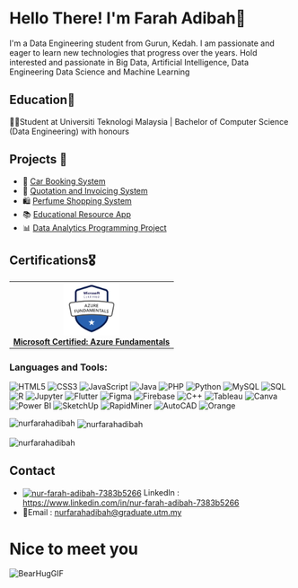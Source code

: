 # Hello There! I'm Farah Adibah👋


I'm a Data Engineering student from Gurun, Kedah. I am passionate and eager to learn new technologies that progress over the years. 
Hold interested and passionate in Big Data, Artificial Intelligence, Data Engineering Data Science and Machine Learning


## Education📗

👩‍🎓Student at Universiti Teknologi Malaysia | Bachelor of Computer Science (Data Engineering) with honours


## Projects 📂

- 🚗 [Car Booking System](https://github.com/nurfarahadibah/Car-Booking-System) 
- 📄 [Quotation and Invoicing System]()  
- 🛍️ [Perfume Shopping System](https://github.com/nurfarahadibah/Perfume-System) 
- 📚 [Educational Resource App](https://github.com/wannursofea/Data-Pioneeers/tree/main/jamin_belaja) 
- 📊 [Data Analytics Programming Project](https://github.com/nurfarahadibah/Data-Analytics-Programming-Project)


## Certifications🎖️
<table> <tr> <td align="center"> <a href="https://www.credly.com/badges/a0e829e5-5c32-4935-a5ea-a5e0eaca8d3e"> <img src="https://github.com/nurfarahadibah/nurfarahadibah/blob/main/image/certificate/azure%20fundamental.png" width="100px" height="auto"/><br/> <b>Microsoft Certified: Azure Fundamentals</b> </a> </td>  </tr> </table>

<h3 align="left">Languages and Tools:</h3>

![HTML5](https://img.shields.io/badge/-HTML5-E34F26?style=flat-square&logo=html5&logoColor=white)
![CSS3](https://img.shields.io/badge/-CSS3-1572B6?style=flat-square&logo=css3)
![JavaScript](https://img.shields.io/badge/-JavaScript-F7DF1E?style=flat-square&logo=javascript&logoColor=black)
![Java](https://img.shields.io/badge/-Java-007396?style=flat-square&logo=java)
![PHP](https://img.shields.io/badge/-PHP-777BB4?style=flat-square&logo=php&logoColor=white)
![Python](https://img.shields.io/badge/-Python-3776AB?style=flat-square&logo=python&logoColor=white)
![MySQL](https://img.shields.io/badge/-MySQL-4479A1?style=flat-square&logo=mysql&logoColor=white)
![SQL](https://img.shields.io/badge/-SQL-003B57?style=flat-square&logo=sqlite)
![R](https://img.shields.io/badge/-R-276DC3?style=flat-square&logo=r&logoColor=white)
![Jupyter](https://img.shields.io/badge/-Jupyter-F37626?style=flat-square&logo=jupyter&logoColor=white)
![Flutter](https://img.shields.io/badge/-Flutter-02569B?style=flat-square&logo=flutter&logoColor=white)
![Figma](https://img.shields.io/badge/-Figma-F24E1E?style=flat-square&logo=figma&logoColor=white)
![Firebase](https://img.shields.io/badge/-Firebase-FFCA28?style=flat-square&logo=firebase&logoColor=black)
![C++](https://img.shields.io/badge/-C++-00599C?style=flat-square&logo=c%2B%2B&logoColor=white)
![Tableau](https://img.shields.io/badge/-Tableau-E97627?style=flat-square&logo=tableau&logoColor=white)
![Canva](https://img.shields.io/badge/-Canva-00C4CC?style=flat-square&logo=canva&logoColor=white)
![Power BI](https://img.shields.io/badge/-Power%20BI-F2C811?style=flat-square&logo=power-bi&logoColor=black)
![SketchUp](https://img.shields.io/badge/-SketchUp-005F9E?style=flat-square&logo=sketchup&logoColor=white)
![RapidMiner](https://img.shields.io/badge/-RapidMiner-FF7300?style=flat-square&logo=rapidminer&logoColor=white)
![AutoCAD](https://img.shields.io/badge/-AutoCAD-E12127?style=flat-square&logo=autodesk&logoColor=white)
![Orange](https://img.shields.io/badge/-Orange-FF8000?style=flat-square&logo=orange&logoColor=white)

<p><img align="left" src="https://github-readme-stats.vercel.app/api/top-langs?username=nurfarahadibah&show_icons=true&locale=en&layout=compact" alt="nurfarahadibah" /></p>

<p>&nbsp;<img align="center" src="https://github-readme-stats.vercel.app/api?username=nurfarahadibah&show_icons=true&locale=en" alt="nurfarahadibah" /></p>

<p><img align="center" src="https://github-readme-streak-stats.herokuapp.com/?user=nurfarahadibah&" alt="nurfarahadibah" /></p>



## Contact
- <a href="https://linkedin.com/in/nur-farah-adibah-7383b5266" target="blank"><img align="center" src="https://raw.githubusercontent.com/rahuldkjain/github-profile-readme-generator/master/src/images/icons/Social/linked-in-alt.svg" alt="nur-farah-adibah-7383b5266" height="15" width="15" /></a>
Linkedln : https://www.linkedin.com/in/nur-farah-adibah-7383b5266
- 📧Email : nurfarahadibah@graduate.utm.my

# Nice to meet you


![BearHugGIF](https://user-images.githubusercontent.com/128114912/227106161-8ed26296-3968-4a74-8547-26c8bd94244f.gif)


